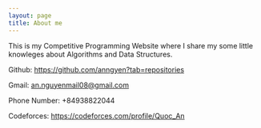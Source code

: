 ```yaml
---
layout: page
title: About me
---
```


This is my Competitive Programming Website where I share my some little knowleges about Algorithms and Data Structures.

Github: https://github.com/anngyen?tab=repositories

Gmail: an.nguyenmail08@gmail.com

Phone Number: +84938822044

Codeforces: https://codeforces.com/profile/Quoc_An
